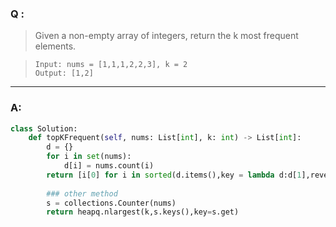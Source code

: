 ### Q :
> Given a non-empty array of integers, return the k most frequent elements.



> ```
> Input: nums = [1,1,1,2,2,3], k = 2
> Output: [1,2]
> ```

***

### A:


```python
class Solution:
    def topKFrequent(self, nums: List[int], k: int) -> List[int]:
        d = {}
        for i in set(nums):
            d[i] = nums.count(i)
        return [i[0] for i in sorted(d.items(),key = lambda d:d[1],reverse = True)[:k]]
        
        ### other method
        s = collections.Counter(nums)
        return heapq.nlargest(k,s.keys(),key=s.get)
```
